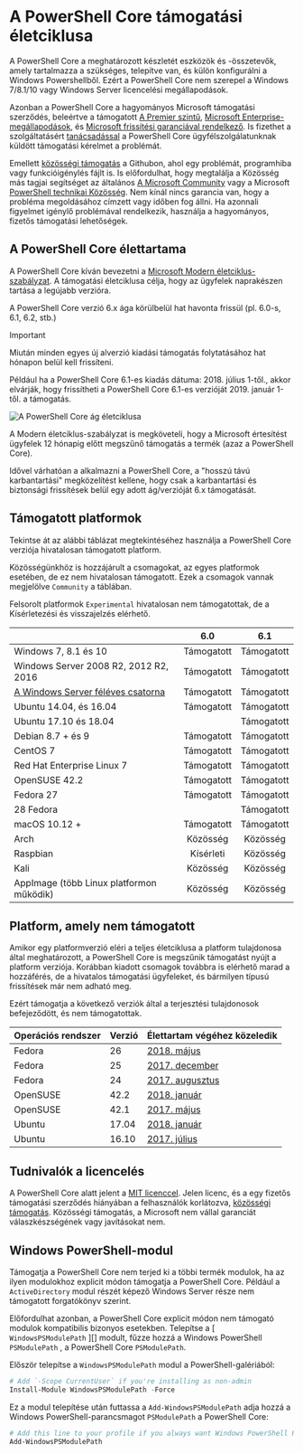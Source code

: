 # <a name="powershell-core-support-lifecycle"></a>A PowerShell Core támogatási életciklusa

A PowerShell Core a meghatározott készletét eszközök és -összetevők, amely tartalmazza a szükséges, telepítve van, és külön konfigurálni a Windows Powershellből.
Ezért a PowerShell Core nem szerepel a Windows 7/8.1/10 vagy Windows Server licencelési megállapodások.

Azonban a PowerShell Core a hagyományos Microsoft támogatási szerződés, beleértve a támogatott [A Premier szintű][], [Microsoft Enterprise-megállapodások][enterprise-agreement], és [Microsoft frissítési garanciával rendelkező][assurance].
Is fizethet a szolgáltatásért [tanácsadással][] a PowerShell Core ügyfélszolgálatunknak küldött támogatási kérelmet a problémát.

Emellett [közösségi támogatás][] a Githubon, ahol egy problémát, programhiba vagy funkcióigénylés fájlt is.
Is előfordulhat, hogy megtalálja a Közösség más tagjai segítséget az általános [A Microsoft Community][] vagy a Microsoft [PowerShell technikai Közösség][].
Nem kínál nincs garancia van, hogy a probléma megoldásához címzett vagy időben fog állni.
Ha azonnali figyelmet igénylő problémával rendelkezik, használja a hagyományos, fizetős támogatási lehetőségek.

## <a name="lifecycle-of-powershell-core"></a>A PowerShell Core élettartama

A PowerShell Core kíván bevezetni a [Microsoft Modern életciklus-szabályzat][modern].
A támogatási életciklusa célja, hogy az ügyfelek naprakészen tartása a legújabb verzióra.

A PowerShell Core verzió 6.x ága körülbelül hat havonta frissül (pl. 6.0-s, 6.1, 6.2, stb.)

> [!IMPORTANT]
> Miután minden egyes új alverzió kiadási támogatás folytatásához hat hónapon belül kell frissíteni.

Például ha a PowerShell Core 6.1-es kiadás dátuma: 2018. július 1-től., akkor elvárják, hogy frissítheti a PowerShell Core 6.1-es verzióját 2019. január 1-től. a támogatás.

![A PowerShell Core ág életciklusa][lifecycle-chart]

A Modern életciklus-szabályzat is megköveteli, hogy a Microsoft értesítést ügyfelek 12 hónapig előtt megszűnő támogatás a termék (azaz a PowerShell Core).

Idővel várhatóan a alkalmazni a PowerShell Core, a "hosszú távú karbantartási" megközelítést kellene, hogy csak a karbantartási és biztonsági frissítések belül egy adott ág/verzióját 6.x támogatását.

## <a name="supported-platforms"></a>Támogatott platformok

Tekintse át az alábbi táblázat megtekintéséhez használja a PowerShell Core verziója hivatalosan támogatott platform.

Közösségünkhöz is hozzájárult a csomagokat, az egyes platformok esetében, de ez nem hivatalosan támogatott.
Ezek a csomagok vannak megjelölve `Community` a táblában.

Felsorolt platformok `Experimental` hivatalosan nem támogatottak, de a Kísérletezési és visszajelzés elérhető.

|                                                   | 6.0         | 6.1         |
|---------------------------------------------------|:-----------:|:-----------:|
| Windows 7, 8.1 és 10                            | Támogatott   | Támogatott   |
| Windows Server 2008 R2, 2012 R2, 2016             | Támogatott   | Támogatott   |
| [A Windows Server féléves csatorna][semi-annual] | Támogatott   | Támogatott   |
| Ubuntu 14.04, és 16.04                           | Támogatott   | Támogatott   |
| Ubuntu 17.10 és 18.04                           |             | Támogatott   |
| Debian 8.7 + és 9                                | Támogatott   | Támogatott   |
| CentOS 7                                          | Támogatott   | Támogatott   |
| Red Hat Enterprise Linux 7                        | Támogatott   | Támogatott   |
| OpenSUSE 42.2                                     | Támogatott   | Támogatott   |
| Fedora 27                                         | Támogatott   | Támogatott   |
| 28 Fedora                                         |             | Támogatott   |
| macOS 10.12 +                                      | Támogatott   | Támogatott   |
| Arch                                              | Közösség   | Közösség   |
| Raspbian                                          | Kísérleti| Közösség   |
| Kali                                              | Közösség   | Közösség   |
| AppImage (több Linux platformon működik)     | Közösség   | Közösség   |

## <a name="platform-which-are-out-of-support"></a>Platform, amely nem támogatott

Amikor egy platformverzió eléri a teljes életciklusa a platform tulajdonosa által meghatározott, a PowerShell Core is megszűnik támogatást nyújt a platform verziója. Korábban kiadott csomagok továbbra is elérhető marad a hozzáférés, de a hivatalos támogatási ügyfeleket, és bármilyen típusú frissítések már nem adható meg.

Ezért támogatja a következő verziók által a terjesztési tulajdonosok befejeződött, és nem támogatottak.

| Operációs rendszer       | Verzió | Élettartam végéhez közeledik                                                                                 |
|----------|---------|---------------------------------------------------------------------------------------------|
| Fedora   | 26      | [2018. május](https://fedoramagazine.org/fedora-26-end-life/)                                  |
| Fedora   | 25      | [2017. december](https://fedoramagazine.org/fedora-25-end-life/)                             |
| Fedora   | 24      | [2017. augusztus](https://fedoramagazine.org/fedora-24-eol/)                                    |
| OpenSUSE | 42.2    | [2018. január](https://lists.opensuse.org/opensuse-security-announce/2017-11/msg00066.html) |
| OpenSUSE | 42.1    | [2017. május](https://lists.opensuse.org/opensuse-security-announce/2017-05/msg00053.html)     |
| Ubuntu   | 17.04   | [2018. január](https://lists.ubuntu.com/archives/ubuntu-announce/2018-January.txt)          |
| Ubuntu   | 16.10   | [2017. július](https://lists.ubuntu.com/archives/ubuntu-announce/2017-July/000223.html)        |

## <a name="notes-on-licensing"></a>Tudnivalók a licencelés

A PowerShell Core alatt jelent a [MIT licenccel][].
Jelen licenc, és a egy fizetős támogatási szerződés hiányában a felhasználók korlátozva, [közösségi támogatás][].
Közösségi támogatás, a Microsoft nem vállal garanciát válaszkészségének vagy javításokat nem.

## <a name="windows-powershell-module"></a>Windows PowerShell-modul

Támogatja a PowerShell Core nem terjed ki a többi termék modulok, ha az ilyen modulokhoz explicit módon támogatja a PowerShell Core.
Például a `ActiveDirectory` modul részét képező Windows Server része nem támogatott forgatókönyv szerint.

Előfordulhat azonban, a PowerShell Core explicit módon nem támogató modulok kompatibilis bizonyos esetekben.
Telepítse a [ `WindowsPSModulePath` ][] modult, fűzze hozzá a Windows PowerShell `PSModulePath` , a PowerShell Core `PSModulePath`.

Először telepítse a `WindowsPSModulePath` modul a PowerShell-galériából:

```powershell
# Add `-Scope CurrentUser` if you're installing as non-admin
Install-Module WindowsPSModulePath -Force
```

Ez a modul telepítése után futtassa a `Add-WindowsPSModulePath` adja hozzá a Windows PowerShell-parancsmagot `PSModulePath` a PowerShell Core:

```powershell
# Add this line to your profile if you always want Windows PowerShell PSModulePath
Add-WindowsPSModulePath
```

[A Premier szintű]: https://www.microsoft.com/en-us/microsoftservices/support.aspx
[enterprise-agreement]: https://www.microsoft.com/en-us/licensing/licensing-programs/enterprise.aspx
[assurance]: https://www.microsoft.com/en-us/licensing/licensing-programs/software-assurance-default.aspx
[közösségi támogatás]: https://github.com/powershell/powershell/issues
[A Microsoft Community]: https://answers.microsoft.com/
[PowerShell technikai Közösség]: https://techcommunity.microsoft.com/t5/PowerShell/ct-p/WindowsPowerShell
[tanácsadással]: https://support.microsoft.com/assistedsupportproducts
[modern]: https://support.microsoft.com/help/30881/modern-lifecycle-policy
[lifecycle-chart]: ./images/modern-lifecycle.png
[semi-annual]: https://docs.microsoft.com/windows-server/get-started/semi-annual-channel-overview
[MIT licenccel]: https://github.com/PowerShell/PowerShell/blob/master/LICENSE.txt
["WindowsPSModulePath"]: https://www.powershellgallery.com/packages/WindowsPSModulePath/

